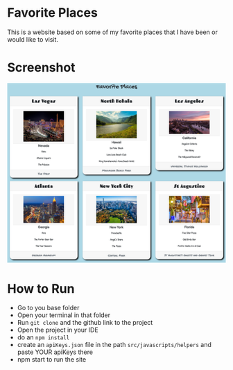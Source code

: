 # Favorite Places
This is a website based on some of my favorite places that I have been or would like to visit.


# Screenshot
![pics of favorite places](https://github.com/Dev-Davis/favorite-places/blob/screenshot/assets/img/favorite-places-screenshot.png "Favorite Places")  


# How to Run
* Go to you base folder
* Open your terminal in that folder
* Run `git clone` and the github link to the project
* Open the project in your IDE
* do an `npm install`
* create an `apiKeys.json` file in the path `src/javascripts/helpers` and paste YOUR apiKeys there
* npm start to run the site

